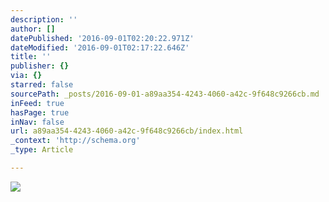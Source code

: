 ```yaml
---
description: ''
author: []
datePublished: '2016-09-01T02:20:22.971Z'
dateModified: '2016-09-01T02:17:22.646Z'
title: ''
publisher: {}
via: {}
starred: false
sourcePath: _posts/2016-09-01-a89aa354-4243-4060-a42c-9f648c9266cb.md
inFeed: true
hasPage: true
inNav: false
url: a89aa354-4243-4060-a42c-9f648c9266cb/index.html
_context: 'http://schema.org'
_type: Article

---
```

![](https://the-grid-user-content.s3-us-west-2.amazonaws.com/bb8118d1-871e-4af5-84af-4e2a0bf4c0dd.jpg)